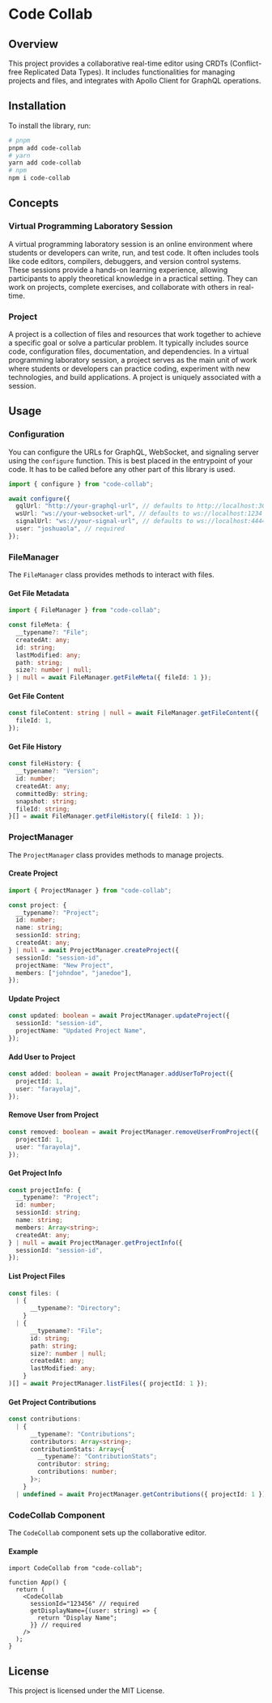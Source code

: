 # Code Collab

## Overview

This project provides a collaborative real-time editor using CRDTs (Conflict-free Replicated Data Types). It includes functionalities for managing projects and files, and integrates with Apollo Client for GraphQL operations.

## Installation

To install the library, run:

```bash
# pnpm
pnpm add code-collab
# yarn
yarn add code-collab
# npm
npm i code-collab
```

## Concepts

### Virtual Programming Laboratory Session

A virtual programming laboratory session is an online environment where students or developers can write, run, and test code. It often includes tools like code editors, compilers, debuggers, and version control systems. These sessions provide a hands-on learning experience, allowing participants to apply theoretical knowledge in a practical setting. They can work on projects, complete exercises, and collaborate with others in real-time.

### Project

A project is a collection of files and resources that work together to achieve a specific goal or solve a particular problem. It typically includes source code, configuration files, documentation, and dependencies. In a virtual programming laboratory session, a project serves as the main unit of work where students or developers can practice coding, experiment with new technologies, and build applications. A project is uniquely associated with a session.

## Usage

### Configuration

You can configure the URLs for GraphQL, WebSocket, and signaling server using the `configure` function. This is best placed in the entrypoint of your code. It has to be called before any other part of this library is used.

```typescript
import { configure } from "code-collab";

await configure({
  gqlUrl: "http://your-graphql-url", // defaults to http://localhost:3000
  wsUrl: "ws://your-websocket-url", // defaults to ws://localhost:1234
  signalUrl: "ws://your-signal-url", // defaults to ws://localhost:4444
  user: "joshuaola", // required
});
```

### FileManager

The `FileManager` class provides methods to interact with files.

#### Get File Metadata

```typescript
import { FileManager } from "code-collab";

const fileMeta: {
  __typename?: "File";
  createdAt: any;
  id: string;
  lastModified: any;
  path: string;
  size?: number | null;
} | null = await FileManager.getFileMeta({ fileId: 1 });
```

#### Get File Content

```typescript
const fileContent: string | null = await FileManager.getFileContent({
  fileId: 1,
});
```

#### Get File History

```typescript
const fileHistory: {
  __typename?: "Version";
  id: number;
  createdAt: any;
  committedBy: string;
  snapshot: string;
  fileId: string;
}[] = await FileManager.getFileHistory({ fileId: 1 });
```

### ProjectManager

The `ProjectManager` class provides methods to manage projects.

#### Create Project

```typescript
import { ProjectManager } from "code-collab";

const project: {
  __typename?: "Project";
  id: number;
  name: string;
  sessionId: string;
  createdAt: any;
} | null = await ProjectManager.createProject({
  sessionId: "session-id",
  projectName: "New Project",
  members: ["johndoe", "janedoe"],
});
```

#### Update Project

```typescript
const updated: boolean = await ProjectManager.updateProject({
  sessionId: "session-id",
  projectName: "Updated Project Name",
});
```

#### Add User to Project

```typescript
const added: boolean = await ProjectManager.addUserToProject({
  projectId: 1,
  user: "farayolaj",
});
```

#### Remove User from Project

```typescript
const removed: boolean = await ProjectManager.removeUserFromProject({
  projectId: 1,
  user: "farayolaj",
});
```

#### Get Project Info

```typescript
const projectInfo: {
  __typename?: "Project";
  id: number;
  sessionId: string;
  name: string;
  members: Array<string>;
  createdAt: any;
} | null = await ProjectManager.getProjectInfo({
  sessionId: "session-id",
});
```

#### List Project Files

```typescript
const files: (
  | {
      __typename?: "Directory";
    }
  | {
      __typename?: "File";
      id: string;
      path: string;
      size?: number | null;
      createdAt: any;
      lastModified: any;
    }
)[] = await ProjectManager.listFiles({ projectId: 1 });
```

#### Get Project Contributions

```typescript
const contributions:
  | {
      __typename?: "Contributions";
      contributors: Array<string>;
      contributionStats: Array<{
        __typename?: "ContributionStats";
        contributor: string;
        contributions: number;
      }>;
    }
  | undefined = await ProjectManager.getContributions({ projectId: 1 });
```

### CodeCollab Component

The `CodeCollab` component sets up the collaborative editor.

#### Example

```tsx
import CodeCollab from "code-collab";

function App() {
  return (
    <CodeCollab
      sessionId="123456" // required
      getDisplayName={(user: string) => {
        return "Display Name";
      }} // required
    />
  );
}
```

## License

This project is licensed under the MIT License.
